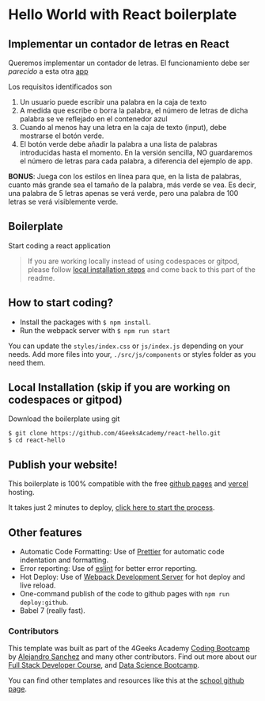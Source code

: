 # Hello World with React boilerplate

## Implementar un contador de letras en React

Queremos implementar un contador de letras. El funcionamiento debe ser _parecido_ a esta otra [app](https://omiras.github.io/word-count-tool/)

Los requisitos identificados son

1. Un usuario puede escribir una palabra en la caja de texto
2. A medida que escribe o borra la palabra, el número de letras de dicha palabra se ve reflejado en el contenedor azul
3. Cuando al menos hay una letra en la caja de texto (input), debe mostrarse el botón verde.
4. El botón verde debe añadir la palabra a una lista de palabras introducidas hasta el momento. En la versión sencilla, NO guardaremos el número de letras para cada palabra, a diferencia del ejemplo de app.

**BONUS**: Juega con los estilos en línea para que, en la lista de palabras, cuanto más grande sea el tamaño de la palabra, más verde se vea. Es decir, una palabra de 5 letras apenas se verá verde, pero una palabra de 100 letras se verá visiblemente verde.

## Boilerplate

Start coding a react application

> If you are working locally instead of using codespaces or gitpod, please follow [local installation steps](#local-installation-skip-if-you-are-working-on-codespaces-or-gitpod) and come back to this part of the readme.

## How to start coding?

- Install the packages with `$ npm install`.
- Run the webpack server with `$ npm run start`

You can update the `styles/index.css` or `js/index.js` depending on your needs.
Add more files into your, `./src/js/components` or styles folder as you need them.

## Local Installation (skip if you are working on codespaces or gitpod)

Download the boilerplate using git

```
$ git clone https://github.com/4GeeksAcademy/react-hello.git
$ cd react-hello
```

## Publish your website!

This boilerplate is 100% compatible with the free [github pages](https://pages.github.com/) and [vercel](https://vercel.com/) hosting.

It takes just 2 minutes to deploy, [click here to start the process](https://github.com/4GeeksAcademy/react-hello/blob/master/docs/DEPLOY.md).

## Other features

- Automatic Code Formatting: Use of [Prettier](https://prettier.io/) for automatic code indentation and formatting.
- Error reporting: Use of [eslint](https://eslint.org/) for better error reporting.
- Hot Deploy: Use of [Webpack Development Server](https://webpack.js.org/configuration/dev-server/) for hot deploy and live reload.
- One-command publish of the code to github pages with `npm run deploy:github`.
- Babel 7 (really fast).

### Contributors

This template was built as part of the 4Geeks Academy [Coding Bootcamp](https://4geeksacademy.com/us/coding-bootcamp) by [Alejandro Sanchez](https://twitter.com/alesanchezr) and many other contributors. Find out more about our [Full Stack Developer Course](https://4geeksacademy.com/us/coding-bootcamps/part-time-full-stack-developer), and [Data Science Bootcamp](https://4geeksacademy.com/us/coding-bootcamps/datascience-machine-learning).

You can find other templates and resources like this at the [school github page](https://github.com/4geeksacademy/).

